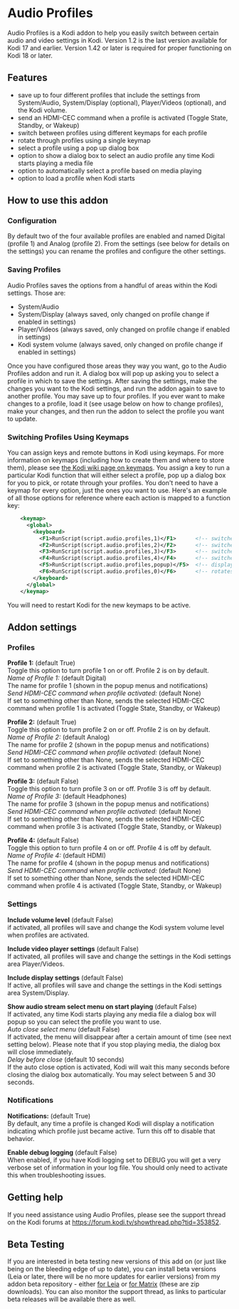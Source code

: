 # Audio Profiles
Audio Profiles is a Kodi addon to help you easily switch between certain audio and video settings in Kodi.  Version 1.2 is the last version available for Kodi 17 and earlier. Version 1.42 or later is required for proper functioning on Kodi 18 or later.

## Features
*  save up to four different profiles that include the settings from System/Audio, System/Display (optional), Player/Videos (optional), and the Kodi volume.
*  send an HDMI-CEC command when a profile is activated (Toggle State, Standby, or Wakeup)
*  switch between profiles using different keymaps for each profile
*  rotate through profiles using a single keymap
*  select a profile using a pop up dialog box
*  option to show a dialog box to select an audio profile any time Kodi starts playing a media file
*  option to automatically select a profile based on media playing
*  option to load a profile when Kodi starts

## How to use this addon

### Configuration
By default two of the four available profiles are enabled and named Digital (profile 1) and Analog (profile 2). From the settings (see below for details on the settings) you can rename the profiles and configure the other settings.

### Saving Profiles
Audio Profiles saves the options from a handful of areas within the Kodi settings.  Those are:
*  System/Audio
*  System/Display (always saved, only changed on profile change if enabled in settings)
*  Player/Videos (always saved, only changed on profile change if enabled in settings)
*  Kodi system volume (always saved, only changed on profile change if enabled in settings)

Once you have configured those areas they way you want, go to the Audio Profiles addon and run it.  A dialog box will pop up asking you to select a profile in which to save the settings.  After saving the settings, make the changes you want to the Kodi settings, and run the addon again to save to another profile.  You may save up to four profiles.  If you ever want to make changes to a profile, load it (see usage below on how to change profiles), make your changes, and then run the addon to select the profile you want to update.

### Switching Profiles Using Keymaps
You can assign keys and remote buttons in Kodi using keymaps.  For more information on keymaps (including how to create them and where to store them), please see [the Kodi wiki page on keymaps](https://kodi.wiki/view/Keymap).  You assign a key to run a particular Kodi function that will either select a profile, pop up a dialog box for you to pick, or rotate through your profiles.  You don't need to have a keymap for every option, just the ones you want to use.  Here's an example of all those options for reference where each action is mapped to a function key:

```xml
    <keymap>
      <global>
        <keyboard>
          <F1>RunScript(script.audio.profiles,1)</F1>      <!-- switches to profile 1 -->
          <F2>RunScript(script.audio.profiles,2)</F2>      <!-- switches to profile 2 -->
          <F3>RunScript(script.audio.profiles,3)</F3>      <!-- switches to profile 3 -->
          <F4>RunScript(script.audio.profiles,4)</F4>      <!-- switches to profile 4 -->
          <F5>RunScript(script.audio.profiles,popup)</F5>  <!-- displays a dialog for you to pick a profile -->
          <F6>RunScript(script.audio.profiles,0)</F6>      <!-- rotates through the profiles -->
        </keyboard>
      </global>
    </keymap>
```

You will need to restart Kodi for the new keymaps to be active.

## Addon settings

### Profiles
**Profile 1:** (default True)<br />
Toggle this option to turn profile 1 on or off.  Profile 2 is on by default.<br />
*Name of Profile 1:* (default Digital)<br />
The name for profile 1 (shown in the popup menus and notifications)<br />
*Send HDMI-CEC command when profile activated:* (default None)<br />
If set to something other than None, sends the selected HDMI-CEC command when profile 1 is activated (Toggle State, Standby, or Wakeup)

**Profile 2:** (default True)<br />
Toggle this option to turn profile 2 on or off.  Profile 2 is on by default.<br />
*Name of Profile 2:* (default Analog)<br />
The name for profile 2 (shown in the popup menus and notifications)<br />
*Send HDMI-CEC command when profile activated:* (default None)<br />
If set to something other than None, sends the selected HDMI-CEC command when profile 2 is activated (Toggle State, Standby, or Wakeup)

**Profile 3:** (default False)<br />
Toggle this option to turn profile 3 on or off.  Profile 3 is off by default.<br />
*Name of Profile 3:* (default Headphones)<br />
The name for profile 3 (shown in the popup menus and notifications)<br />
*Send HDMI-CEC command when profile activated:* (default None)<br />
If set to something other than None, sends the selected HDMI-CEC command when profile 3 is activated (Toggle State, Standby, or Wakeup)

**Profile 4:** (default False)<br />
Toggle this option to turn profile 4 on or off.  Profile 4 is off by default.<br />
*Name of Profile 4:* (default HDMI)<br />
The name for profile 4 (shown in the popup menus and notifications)<br />
*Send HDMI-CEC command when profile activated:* (default None)<br />
If set to something other than None, sends the selected HDMI-CEC command when profile 4 is activated (Toggle State, Standby, or Wakeup)

### Settings
**Include volume level** (default False)<br />
if activated, all profiles will save and change the Kodi system volume level when profiles are activated.

**Include video player settings** (default False)<br />
If activated, all profiles will save and change the settings in the Kodi settings area Player/Videos.

**Include display settings** (default False)<br />
If active, all profiles will save and change the settings in the Kodi settings area System/Display.

**Show audio stream select menu on start playing** (default False)<br />
If activated, any time Kodi starts playing any media file a dialog box will popup so you can select the profile you want to use.<br>
*Auto close select menu* (default False)<br>
If activated, the menu will disappear after a certain amount of time (see next setting below). Please note that if you stop playing media, the dialog box will close immediately.<br />
*Delay before close* (default 10 seconds)<br>
If the auto close option is activated, Kodi will wait this many seconds before closing the dialog box automatically.  You may select between 5 and 30 seconds.

### Notifications
**Notifications:** (default True)<br />
By default, any time a profile is changed Kodi will display a notification indicating which profile just became active. Turn this off to disable that behavior.

**Enable debug logging** (default False)<br />
When enabled, if you have Kodi logging set to DEBUG you will get a very verbose set of information in your log file. You should only need to activate this when troubleshooting issues.

## Getting help
If you need assistance using Audio Profiles, please see the support thread on the Kodi forums at <https://forum.kodi.tv/showthread.php?tid=353852>.

## Beta Testing
If you are interested in beta testing new versions of this add on (or just like being on the bleeding edge of up to date), you can install beta versions (Leia or later, there will be no more updates for earlier versions) from my addon beta repository - either [for Leia](https://github.com/pkscout/repository.beta.pkscout/raw/helix/repository.beta.pkscout-1.1.1.zip) or [for Matrix](https://github.com/pkscout/repository.beta.pkscout/raw/matrix/repository.beta.pkscout-1.1.2.zip) (these are zip downloads). You can also monitor the support thread, as links to particular beta releases will be available there as well.




